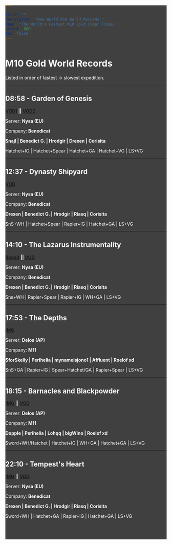 ```yaml
---

Title: ""
description: "New World M10 World Records."
lead: "The World's Fastest M10 Gold Clear Times."
weight: 600
toc: false
---
```


<!-- 1. The <iframe> (video player) will replace this <div> tag. -->
  <div style="position:fixed;top:0;left:0;height:100vh;width:100vw;z-index:-1;">
    <div id="player"></div>
  </div>
  
  <style>
    #player {
      position: absolute;
      top: 50%;
      left: 50%;
      transform: translate(-50%, -50%);
      width: 118%;
      height: 118%;
      pointer-events: none;
    }
  
    @media screen and (max-width:1000px) {
      #player {
        width: 165%;
        height: 165%;
      }
    }
  
    @media screen and (max-width:500px) {
      #player {
        width: 400%;
        height: 400%;
      }
    }
  </style>
  
  
  <script>
    // 2. This code loads the IFrame Player API code asynchronously.
    var tag = document.createElement('script');
  
    tag.src = "https://www.youtube.com/iframe_api";
    var firstScriptTag = document.getElementsByTagName('script')[0];
    firstScriptTag.parentNode.insertBefore(tag, firstScriptTag);
  
    // 3. This function creates an <iframe> (and YouTube player)
    //    after the API code downloads.
    var player;
    function onYouTubeIframeAPIReady() {
      player = new YT.Player('player', {
        height: '100%',
        width: '100%',
        videoId: 'ZHO0ZnXQrww',
        playerVars: { 'autoplay': 1, 'playsinline': 1, 'loop': 1, 'list': "PLn2kD3sUIiokXPgqH53FUkZPcq3EA90ix" },
        events: {
          'onReady': onPlayerReady
        }
      });
    }
    // 4. The API will call this function when the video player is ready.
    function onPlayerReady(event) {
      event.target.mute();
      event.target.playVideo();
    }
  </script>
<!-- Twitch Embed Styling -->
<style>
    .hide {
        display: none
      }
      
      
      /* The following css just makes sure the twitch video stays responsive */
      #twitch,
      #twitch2 {
        border-radius: 0.25rem !important;
        z-index: 1000;
        position: fixed;
        bottom: 5px;
        right: 5px;
        outline: 2px solid #121212;
        width: 432px;
        height: 243px;
        overflow: hidden;
      }
      
      #twitch object,
      #twitch iframe,
      #twitch2 object,
      #twitch2 iframe {
        z-index: 1000;
        border-radius: 0.25rem !important;
        position: absolute;
        top: 0;
        left: 0;
        width: 100%;
        height: 100%;
      }
      @media screen and (max-width:600px) {
        #twitch,
        #twitch2 {
          width: 208px;
          height: 117px;
          bottom:75px;
        }
      }
    
      
</style>
<!-- Twitch Video Embed -->
<script src="https://player.twitch.tv/js/embed/v1.js"></script>

<div id="twitch" class="hide">
</div>
<div id="twitch2" class="hide">
</div>

<script>
  var options = {
    channel: "m11pve",
    width: 1280,
    height: 720,
    parent: ["pvebuilds.xyz"]
  };
  var options2 = {
    channel: "ulfhednar",
    width: 1280,
    height: 720,
    parent: ["pvebuilds.xyz"]
  };
  var player2 = new Twitch.Player("twitch2", options2);
  var player = new Twitch.Player("twitch", options);
  player.addEventListener(Twitch.Player.READY, initiate)
  player.addEventListener(Twitch.Player.OFFLINE, initiate2);

  function initiate() {
    player.addEventListener(Twitch.Player.ONLINE, handleOnline);
    player.addEventListener(Twitch.Player.OFFLINE, handleOffline);
    player.removeEventListener(Twitch.Player.READY, initiate);
  }

  function handleOnline() {
    document.getElementById("twitch").classList.remove('hide');
    player.removeEventListener(Twitch.Player.ONLINE, handleOnline);
    player.addEventListener(Twitch.Player.OFFLINE, handleOffline);
    player2.pause();
    player2.setMuted(true);
    player.setMuted(false);
    player.setVolume(0.1);
  }

  function handleOffline() {
    player.setMuted(true);
    document.getElementById("twitch").classList.add('hide');
    player.removeEventListener(Twitch.Player.OFFLINE, handleOffline);
  }
  function initiate2() {
    player2.addEventListener(Twitch.Player.ONLINE, handleOnline2);
    player2.addEventListener(Twitch.Player.OFFLINE, handleOffline2);
    player2.removeEventListener(Twitch.Player.READY, initiate2);
  }

  function handleOnline2() {
    document.getElementById("twitch2").classList.remove('hide');
    player2.removeEventListener(Twitch.Player.ONLINE, handleOnline2);
    player2.addEventListener(Twitch.Player.OFFLINE, handleOffline2);
    player2.setMuted(false);
    player2.setVolume(0.1);
  }

  function handleOffline2() {
    document.getElementById("twitch2").classList.add('hide');
    player2.removeEventListener(Twitch.Player.OFFLINE, handleOffline2);
    player2.addEventListener(Twitch.Player.ONLINE, handleOnline2);
    player2.setMuted(true);
  }
</script>


<div style="background-color:rgba(0, 0, 0, 0.75);padding-top:125px;margin-top:-125px;padding-bottom:50px;color:white;">

<h1>M10 Gold World Records</h1>

Listed in order of fastest -> slowest expedition.

---

## 08:58 - Garden of Genesis
**[VOD1](https://www.youtube.com/watch?v=dDpG-hSfmJ0) || [VOD2](https://www.youtube.com/watch?v=-eG2SRCqnGY)**

Server: **Nysa (EU)**

Company: **Benedicat**

**Snajl | Benedict G. | Hrodgir | Drexen | Corisita**

Hatchet+IG | Hatchet+Spear | Hatchet+GA | Hatchet+VG | LS+VG

---

## 12:37 - Dynasty Shipyard

**[VOD](https://www.youtube.com/watch?v=lps2Wz4dOjY)**

Server: **Nysa (EU)**

Company: **Benedicat**

**Drexen | Benedict G. | Hrodgir | Riasq | Corisita**

SnS+WH | Hatchet+Spear | Rapier+IG | Hatchet+GA | LS+VG

---

## 14:10 - The Lazarus Instrumentality

**[Reddit](https://www.reddit.com/r/newworldgame/comments/xcjv1p/wr_lazarus_m10_speedrun_14m10/) || [VOD](https://www.youtube.com/watch?v=JTJHGpm5fIo)**

Server: **Nysa (EU)**

Company: **Benedicat**

**Drexen | Benedict G. | Hrodgir | Riasq | Corisita**

Sns+WH | Rapier+Spear | Rapier+IG | WH+GA | LS+VG

---

## 17:53 - The Depths

**[IMG](https://imgur.com/a/NAxcPEu)**

Server: **Delos (AP)**

Company: **M11**

**SforSkelly | Perihelia | mynameisjono1 | Affluent | Roelof xd**

SnS+GA | Rapier+IG | Spear+Hatchet/GA | Rapier+Spear | LS+VG

---

## 18:15 - Barnacles and Blackpowder

**[IMG](https://gyazo.com/614ca973056571e5fc422d6bab04d6f5)** || **[VOD](https://www.twitch.tv/videos/1600744357)**

Server: **Delos (AP)**

Company: **M11**

**Dopple | Perihelia | Lohqq | bigWino | Roelof xd**

Sword+WH/Hatchet | Hatchet+IG | WH+GA | Hatchet+GA | LS+VG

---

## 22:10 - Tempest's Heart

**[IMG](https://www.reddit.com/r/newworldgame/comments/xpdbie/wr_tempest_m10_speedrun_22m10/)** || **[VOD](https://www.youtube.com/watch?v=FytVRgBbwmI)**

Server: **Nysa (EU)**

Company: **Benedicat**

**Drexen | Benedict G. | Hrodgir | Riasq | Corisita**

Sword+WH | Hatchet+GA | Rapier+IG | Hatchet+GA | LS+VG






